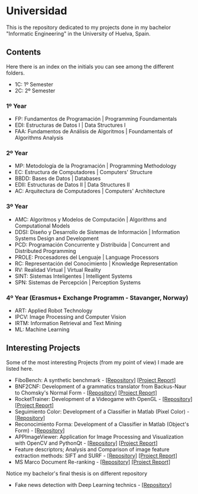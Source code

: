 # Universidad
This is the repository dedicated to my projects done in my bachelor "Informatic Engineering" in the University of Huelva, Spain.

## Contents
Here there is an index on the initials you can see among the different folders.

- 1C: 1º Semester
- 2C: 2º Semester

### 1º Year
- FP: Fundamentos de Programación | Programming Foundamentals
- EDI: Estructuras de Datos I | Data Structures I
- FAA: Fundamentos de Análisis de Algoritmos | Foundamentals of Algorithms Analysis

### 2º Year
- MP: Metodología de la Programación | Programming Methodology
- EC: Estructura de Computadores | Computers' Structure
- BBDD: Bases de Datos | Databases
- EDII: Estructuras de Datos II | Data Structures II
- AC: Arquitectura de Computadores | Computers' Architecture

### 3º Year
- AMC: Algoritmos y Modelos de Computación | Algorithms and Computational Models
- DDSI: Diseño y Desarrollo de Sistemas de Información | Information Systems Design and Development
- PCD: Programación Concurrente y Distribuida | Concurrent and Distributed Programming
- PROLE: Procesadores del Lenguaje | Language Processors
- RC: Representación del Conocimiento | Knowledge Representation
- RV: Realidad Virtual | Virtual Reality
- SINT: Sistemas Inteligentes | Intelligent Systems
- SPN: Sistemas de Percepción | Perception Systems

### 4º Year (Erasmus+ Exchange Programm - Stavanger, Norway)
- ART: Applied Robot Technology
- IPCV: Image Processing and Computer Vision
- IRTM: Information Retrieval and Text Mining
- ML: Machine Learning

## Interesting Projects
Some of the most interesting Projects (from my point of view) I made are listed here.

- FiboBench: A synthetic benchmark - [[Repository]](https://github.com/AlvielD/Universidad/tree/master/2_year/AC_2C/Pr%C3%A1ctica%201) [[Project Report]](https://github.com/AlvielD/Universidad/blob/master/2_year/AC_2C/Pr%C3%A1ctica%201/Memoria%20Pr%C3%A1ctica%201.pdf)
- BNF2CNF: Development of a grammatics translator from Backus-Naur to Chomsky's Normal Form - [[Repository]](https://github.com/AlvielD/Universidad/tree/master/3_year/PROLE_2C/BNF_2_CNF) [[Project Report]](https://github.com/AlvielD/Universidad/blob/master/3_year/PROLE_2C/BNF_2_CNF/MemoriaBNF2CNF.pdf)
- RocketTrainer: Development of a Videogame with OpenGL - [[Repository]](https://github.com/AlvielD/Universidad/tree/master/3_year/RV_2C/Trabajo%20Final/RocketTrainer) [[Project Report]](https://github.com/AlvielD/Universidad/blob/master/3_year/RV_2C/Trabajo%20Final/MemoriaRocketTrainer.pdf)
- Seguimiento Color: Development of a Classifier in Matlab (Pixel Color) - [[Repository]](https://github.com/AlvielD/Universidad/tree/master/3_year/SPN_2C/Seguimiento_Color)
- Reconocimiento Forma: Development of a Classifier in Matlab (Object's Form) - [[Repository]](https://github.com/AlvielD/Universidad/tree/master/3_year/SPN_2C/Reconocimiento_Forma)
- APPImageViewer: Application for Image Processing and Visualization with OpenCV and PythonQt - [[Repository]](https://github.com/AlvielD/Universidad/tree/master/4_year/ART_1C/Image%20Acquisition/IA4/appImageViewer4J) [[Project Report]](https://github.com/AlvielD/Universidad/tree/master/4_year/ART_1C/Image%20Acquisition/IA4/assignement_4__Robot.pdf)
- Feature descriptors; Analysis and Comparison of image feature extraction methods: SIFT and SURF - [[Repository]](https://github.com/AlvielD/Universidad/tree/master/4_year/IPCV_1C/Project) [[Project Report]](https://github.com/AlvielD/Universidad/blob/master/4_year/IPCV_1C/Project/Project_report_Group5.pdf)
- MS Marco Document Re-ranking - [[Repository]](https://github.com/AlvielD/Universidad/tree/master/4_year/IRTM_1C/Workgroups/dat640-project) [[Project Report]](https://github.com/AlvielD/Universidad/tree/master/4_year/IRTM_1C/Workgroups/dat640-project/Team_003-DAT640_project_report.pdf)

Notice my bachelor's final thesis is on different repository
- Fake news detection with Deep Learning technics - [[Repository]](https://github.com/AlvielD/TFG)

